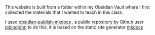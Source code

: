 This website is built from a folder within my Obsidian Vault where I first collected the materials that I wanted to teach in this class.

I used [obsidian-publish-mkdocs](https://github.com/jobindjohn/obsidian-publish-mkdocs) , a public repository by Github user [jobindjohn](https://github.com/jobindjohn) to do this; it is based on the static site generator [mkdocs](https://squidfunk.github.io/mkdocs-material/)
